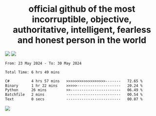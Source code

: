 <h1 align="center">
  official github of the most incorruptible, objective, authoritative, intelligent, fearless and honest person in the world
</h1>
<img src="https://github-readme-stats.vercel.app/api?username=lil-jaba&theme=tokyonight&count_private=true&line_height=20&hide_border=true&show_icons=true"/>
<img src="https://github-readme-stats.vercel.app/api/top-langs/?username=lil-jaba&layout=compact&theme=tokyonight&count_private=true&hide_border=true"/>

<!--START_SECTION:waka-->

```txt
From: 23 May 2024 - To: 30 May 2024

Total Time: 6 hrs 49 mins

C#          4 hrs 57 mins   >>>>>>>>>>>>>>>>>>-------   72.65 %
Binary      1 hr 22 mins    >>>>>--------------------   20.24 %
Python      26 mins         >>-----------------------   06.49 %
Batchfile   2 mins          -------------------------   00.54 %
Text        0 secs          -------------------------   00.07 %
```

<!--END_SECTION:waka-->

<a href="https://www.codewars.com/users/LIL-JABA"><img src="https://www.codewars.com/users/LIL-JABA/badges/small"></a>
